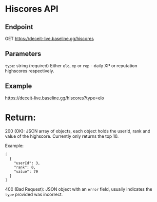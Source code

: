 # Hiscores API

## Endpoint
GET https://deceit-live.baseline.gg/hiscores

## Parameters
`type`: string (required) Either `elo`, `xp` or `rep` - daily XP or reputation highscores respectively.

## Example
https://deceit-live.baseline.gg/hiscores?type=elo

# Return:
200 (OK): JSON array of objects, each object holds the userId, rank and value of the highscore. Currently only returns the top 10.

Example:
```
[
  {
    "userId": 3,
    "rank": 0,
    "value": 79
  }
]
```

400 (Bad Request): JSON object with an `error` field, usually indicates the `type` provided was incorrect.